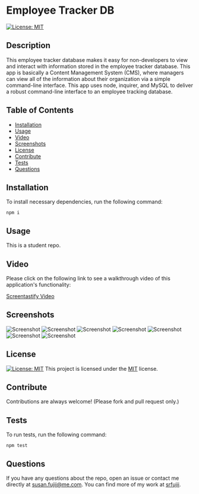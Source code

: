 # Employee Tracker DB
  [![License: MIT](https://img.shields.io/badge/License-MIT-yellow.svg)](https://opensource.org/licenses/MIT)

  ## Description

  This employee tracker database makes it easy for non-developers to view and interact with information stored in the employee tracker database. This app is basically a Content Management System (CMS), where managers can view all of the information about their organization via a simple command-line interface. This app uses node, inquirer, and MySQL to deliver a robust command-line interface to an employee tracking database.

  ## Table of Contents

  * [Installation](#installation)
  * [Usage](#usage)
  * [Video](#video)
  * [Screenshots](#screenshots)
  * [License](#license)
  * [Contribute](#contribute)
  * [Tests](#tests)
  * [Questions](#questions)
 
  ## Installation

  To install necessary dependencies, run the following command:

  ```
  npm i
  ```

  ## Usage

  This is a student repo.

  ## Video

  Please click on the following link to see a walkthrough video of this application's functionality:

  [Screentastify Video](https://drive.google.com/file/d/1deLPX-FbL3Wp8ZpFNZmCF-r25bllDrs7/view)

  ## Screenshots

  ![Screenshot](./image1.png)
  ![Screenshot](./image2.png)
  ![Screenshot](./image3.png)
  ![Screenshot](./image4.png)
  ![Screenshot](./image5.png)
  ![Screenshot](./image6.png)
  ![Screenshot](./image7.png)

  ## License

  [![License: MIT](https://img.shields.io/badge/License-MIT-yellow.svg)](https://opensource.org/licenses/MIT) This project is licensed under the [MIT](https://opensource.org/licenses/MIT) license.

  ## Contribute

  Contributions are always welcome! (Please fork and pull request only.)

  ## Tests

  To run tests, run the following command: 

  ```
  npm test
  ```

  ## Questions

  If you have any questions about the repo, open an issue or contact me directly at susan.fujii@me.com. You can find more of my work at [srfujii](https://github.com/srfujii/).

